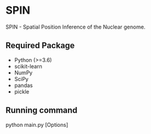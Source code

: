 # SPIN
SPIN - Spatial Position Inference of the Nuclear genome.

## Required Package
- Python (>=3.6)
- scikit-learn
- NumPy 
- SciPy
- pandas
- pickle

## Running command
python main.py [Options]
